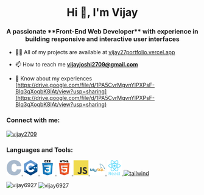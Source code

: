 <h1 align="center">Hi 👋, I'm Vijay</h1>
<h3 align="center">A passionate **Front-End Web Developer** with experience in building responsive and interactive user interfaces</h3>

- 👨‍💻 All of my projects are available at [vijay27portfolio.vercel.app](vijay27portfolio.vercel.app)

- 📫 How to reach me **vijayjoshi2709@gmail.com**

- 📄 Know about my experiences [https://drive.google.com/file/d/1PA5CvrMgvnYlPXPsF-BIq3qXoqbK8lAt/view?usp=sharing](https://drive.google.com/file/d/1PA5CvrMgvnYlPXPsF-BIq3qXoqbK8lAt/view?usp=sharing)

<h3 align="left">Connect with me:</h3>
<p align="left">
<a href="https://linkedin.com/in/vijay2709" target="blank"><img align="center" src="https://raw.githubusercontent.com/rahuldkjain/github-profile-readme-generator/master/src/images/icons/Social/linked-in-alt.svg" alt="vijay2709" height="30" width="40" /></a>
</p>

<h3 align="left">Languages and Tools:</h3>
<p align="left"> <a href="https://www.cprogramming.com/" target="_blank" rel="noreferrer"> <img src="https://raw.githubusercontent.com/devicons/devicon/master/icons/c/c-original.svg" alt="c" width="40" height="40"/> </a> <a href="https://www.w3schools.com/cpp/" target="_blank" rel="noreferrer"> <img src="https://raw.githubusercontent.com/devicons/devicon/master/icons/cplusplus/cplusplus-original.svg" alt="cplusplus" width="40" height="40"/> </a> <a href="https://www.w3schools.com/css/" target="_blank" rel="noreferrer"> <img src="https://raw.githubusercontent.com/devicons/devicon/master/icons/css3/css3-original-wordmark.svg" alt="css3" width="40" height="40"/> </a> <a href="https://www.w3.org/html/" target="_blank" rel="noreferrer"> <img src="https://raw.githubusercontent.com/devicons/devicon/master/icons/html5/html5-original-wordmark.svg" alt="html5" width="40" height="40"/> </a> <a href="https://developer.mozilla.org/en-US/docs/Web/JavaScript" target="_blank" rel="noreferrer"> <img src="https://raw.githubusercontent.com/devicons/devicon/master/icons/javascript/javascript-original.svg" alt="javascript" width="40" height="40"/> </a> <a href="https://www.mysql.com/" target="_blank" rel="noreferrer"> <img src="https://raw.githubusercontent.com/devicons/devicon/master/icons/mysql/mysql-original-wordmark.svg" alt="mysql" width="40" height="40"/> </a> <a href="https://reactjs.org/" target="_blank" rel="noreferrer"> <img src="https://raw.githubusercontent.com/devicons/devicon/master/icons/react/react-original-wordmark.svg" alt="react" width="40" height="40"/> </a> <a href="https://tailwindcss.com/" target="_blank" rel="noreferrer"> <img src="https://www.vectorlogo.zone/logos/tailwindcss/tailwindcss-icon.svg" alt="tailwind" width="40" height="40"/> </a> </p>

<p><img align="left" src="https://github-readme-stats.vercel.app/api/top-langs?username=vijay6927&show_icons=true&locale=en&layout=compact" alt="vijay6927" /></p>

<p>&nbsp;<img align="center" src="https://github-readme-stats.vercel.app/api?username=vijay6927&show_icons=true&locale=en" alt="vijay6927" /></p>
